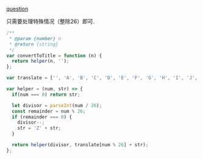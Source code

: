 [question](https://leetcode.com/problems/excel-sheet-column-title/)

只需要处理特殊情况（整除26）即可.

```js
/**
 * @param {number} n
 * @return {string}
 */
var convertToTitle = function (n) {
  return helper(n, '');
};

var translate = ['', 'A', 'B', 'C', 'D', 'E', 'F', 'G', 'H', 'I', 'J', 'K', 'L', 'M', 'N', 'O', 'P', 'Q', 'R', 'S', 'T', 'U', 'V', 'W', 'X', 'Y', 'Z'];

var helper = (num, str) => {
  if(num === 0) return str;

  let divisor = parseInt(num / 26);
  const remainder = num % 26;
  if (remainder === 0) {
    divisor--;
    str = 'Z' + str;
  }

  return helper(divisor, translate[num % 26] + str);
};
```